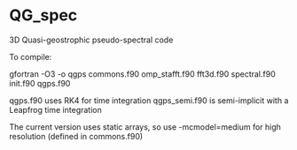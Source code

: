 # QG_spec
3D Quasi-geostrophic pseudo-spectral code

To compile:

gfortran -O3 -o qgps commons.f90  omp_stafft.f90 fft3d.f90 spectral.f90  init.f90 qgps.f90

qgps.f90 uses RK4 for time integration
qgps_semi.f90 is semi-implicit with a Leapfrog time integration

The current version uses static arrays, so use -mcmodel=medium for high resolution (defined in commons.f90)



